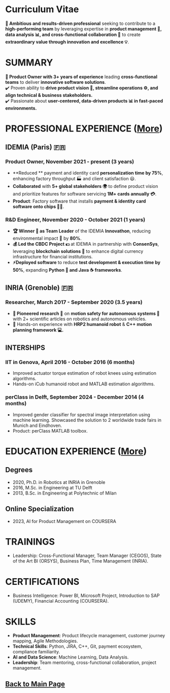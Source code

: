 # Curriculum Vitae

**🎯 Ambitious and results-driven professional** seeking to contribute to a **high-performing team** by leveraging expertise in **product management 🚀, data analysis 📊, and cross-functional collaboration 🤝** to create **extraordinary value through innovation and excellence 💡**.

# SUMMARY

**💼 Product Owner with 3+ years of experience** leading **cross-functional teams** to deliver **innovative software solutions**.  
✔️ Proven ability to **drive product vision 🚀, streamline operations ⚙️, and align technical & business stakeholders.**  
✔️ Passionate about **user-centered, data-driven products 📊 in fast-paced environments.**

# PROFESSIONAL EXPERIENCE ([More](https://teoka.github.io/career/work.html))

## IDEMIA (Paris) 🇫🇷

### Product Owner, November 2021 - present (3 years)

- **Reduced ** payment and identity card **personalization time by 75%**, enhancing factory throughput 🏭 and client satisfaction 😃.
- **Collaborated** with **5+ global stakeholders 🌍** to define product vision and prioritize features for software servicing **1M+ cards annually 💳**.
- **Product**: Factory software that installs **payment & identity card software onto chips 🏦💾**.

### R&D Engineer, November 2020 - October 2021 (1 years)

- **🏆 Winner 🥇 as Team Leader** of the IDEMIA **Innovathon**, reducing environmental impact 🌱 by **80%**.
- **💰 Led the CBDC Project 💵** at IDEMIA in partnership with **ConsenSys**, leveraging **blockchain solutions 🔗** to enhance digital currency infrastructure for financial institutions.
- **⚡Deployed software** to reduce **test development & execution time by 50%**, expanding **Python 🐍 and Java ☕ frameworks**.

## INRIA (Grenoble) 🇫🇷

### Researcher, March 2017 - September 2020 (3.5 years)

- **📜 Pioneered research 🔬** on **motion safety for autonomous systems 🚗** with 2+ scientific articles on robotics and autonomous vehicles.
- 🤖 Hands-on experience with **HRP2 humanoid robot** & **C++ motion planning framework 💻.**

## INTERSHIPS

### IIT in Genova, April 2016 - October 2016 (6 months)

- Improved actuator torque estimation of robot knees using estimation algorithms.
- Hands-on iCub humanoid robot and MATLAB estimation algorithms.

### perClass in Delft, September 2024 - December 2014 (4 months)

- Improved gender classifier for spectral image interpretation using machine learning. Showcased the solution to 2 worldwide trade fairs in Munich and Eindhoven.
- Product: perClass MATLAB toolbox.


# EDUCATION EXPERIENCE ([More](https://teoka.github.io/career/education.html))

## Degrees

- 2020, Ph.D. in Robotics at INRIA in Grenoble 
- 2016, M.Sc. in Engineering at TU Delft 
- 2013, B.Sc. in Engineering at Polytechnic of Milan

## Online Specialization

- 2023, AI for Product Management on COURSERA

# TRAININGS

- Leadership: Cross-Functional Manager, Team Manager (CEGOS), State of the Art BI (ORSYS), Business Plan, Time Management (INRIA).

# CERTIFICATIONS

- Business Intelligence: Power BI, Microsoft Project, Introduction to SAP (UDEMY), Financial Accounting (COURSERA).

# SKILLS

- **Product Management**: Product lifecycle management, customer journey mapping, Agile Methodologies.
- **Technical Skills**: Python, JIRA, C++, Git, payment ecosystem, compliance familiarity.
- **AI and Data Science**: Machine Learning, Data Analysis.
- **Leadership**: Team mentoring, cross-functional collaboration, project management.

## [Back to Main Page](https://teoka.github.io)
